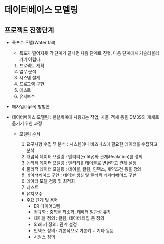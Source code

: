 #  데이터베이스 모델링

## 프로젝트 진행단계
- 폭포수 모델(Water fall)
    - 폭포가 떨어지듯 각 단계가 끝나면 다음 단계로 진행, 다음 단계에서 거슬러올라가기 어렵다.
    1. 프로젝트 계획
    2. 업무 분석
    3. 시스템 설계
    4. 프로그램 구현
    5. 테스트
    6. 유지보수
- 애자일(agile) 방법론

- 데이터베이스 모델링
    : 현실세계에 사용되는 작업, 사물, 객체 등을 DMBS의 개체로 옮기기 위한 과정
  - 모델링 순서
    1. 요구사항 수집 및 분석 : 시스템이나 비즈니스에 필요한 데이터를 수집하고 분석
    2. 개념적 데이터 모델링 : 엔티티(Entity)와 관계(Realation)를 정의
    3. 논리적 데이터 모델링 : 엔티티를 테이블로 변환하고 관계 설정
    4. 물리적 데이터 모델링 : 테이블, 컬럼, 인덱스, 제약조건 등을 정의
    5. 데이터베이스 구현 : 테이블 생성 및 물리적 데이터베이스 구현
    6. 데이터 모델 검증 및 최적화
    7. 테스트
    8. 유지보수

    - 주요 단계 및 용어
        - ER 다이어그램
        - 정규화 : 중복을 최소화, 데이터 일관성 유지
        - 테이블 정의 : 컬럼, 데이터 타입 등 정의
        - 외래 키 정의 : 관계 설정
        - 인덱스 정의 : 기본적으로 기본키 + 기타 등등
        - 시퀀스 정의
        
